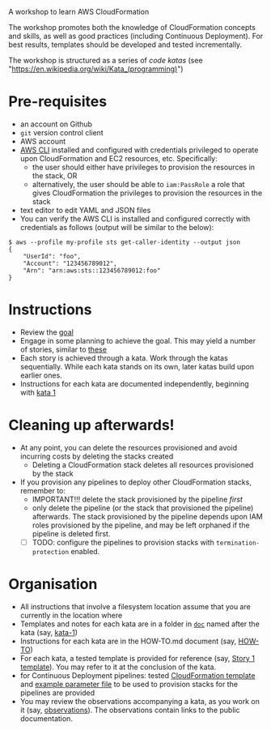 A workshop to learn AWS CloudFormation

The workshop promotes both the knowledge of CloudFormation concepts and skills, as well as good practices (including Continuous Deployment). For best results, templates should be developed and tested incrementally. 

The workshop is structured as a series of *code katas* (see "https://en.wikipedia.org/wiki/Kata_(programming)")


Pre-requisites
====
- an account on Github
- `git` version control client
- AWS account
- [AWS CLI](https://aws.amazon.com/cli/) installed and configured with credentials privileged to operate upon CloudFormation and EC2 resources, etc. Specifically: 
    - the user should either have privileges to provision the resources in the stack, OR 
    - alternatively, the user should be able to `iam:PassRole` a role that gives CloudFormation the privileges to provision the resources in the stack   
- text editor to edit YAML and JSON files
- You can verify the AWS CLI is installed and configured correctly with credentials as follows (output will be similar to the below):

```
$ aws --profile my-profile sts get-caller-identity --output json
{
    "UserId": "foo",
    "Account": "123456789012",
    "Arn": "arn:aws:sts::123456789012:foo"
}

```

Instructions
====

- Review the [goal](doc/goal.md) 
- Engage in some planning to achieve the goal. This may yield a number of stories, similar to [these](doc/stories.md)
- Each story is achieved through a kata. Work through the katas sequentially. While each kata stands on its own, later katas build upon earlier ones.
- Instructions for each kata are documented independently, beginning with [kata 1](doc/kata-1/HOW-TO.md) 

Cleaning up afterwards!
====

- At any point, you can delete the resources provisioned and avoid incurring costs by deleting the stacks created
    - Deleting a CloudFormation stack deletes all resources provisioned by the stack
- If you provision any pipelines to deploy other CloudFormation stacks, remember to:
    - IMPORTANT!!! delete the stack provisioned by the pipeline _first_ 
    - only delete the pipeline (or the stack that provisioned the pipeline) afterwards. The stack provisioned by the pipeline depends upon IAM roles provisioned by the pipeline, and may be left orphaned if the pipeline is deleted first. 
    - [ ] TODO: configure the pipelines to provision stacks with `termination-protection` enabled.

Organisation
====

- All instructions that involve a filesystem location assume that you are currently in the location where
- Templates and notes for each kata are in a folder in [`doc`](doc) named after the kata (say, [kata-1](doc/kata-1))
- Instructions for each kata are in the HOW-TO.md document (say, [HOW-TO](doc/kata-1/HOW-TO.md))
- For each kata, a tested template is provided for reference (say, [Story 1 template](doc/kata-1/story_1-template.yaml)). You may refer to it at the conclusion of the kata. 
- for Continuous Deployment pipelines: tested [CloudFormation template](doc/kata-2/pipeline.yaml) and [example parameter file](doc/kata-2/pipeline-parameters.example.json) to be used to provision stacks for the pipelines are provided
- You may review the observations accompanying a kata, as you work on it (say, [observations](doc/kata-1/observations.md)). The observations contain links to the public documentation.
